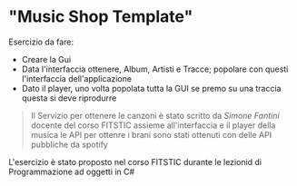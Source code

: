 ﻿# "Music Shop Template"

Esercizio da fare:

- Creare la Gui
- Data l'interfaccia ottenere, Album, Artisti e Tracce;  popolare con questi l'interfaccia dell'applicazione
- Dato il player, uno volta popolata tutta la GUI se premo su una traccia questa si deve riprodurre


> Il Servizio per ottenere le canzoni è stato scritto da *Simone Fantini*
> docente del corso FITSTIC assieme all'interfaccia e il player della musica
> le API per ottenre i brani sono stati ottenuti con delle API pubbliche da
> spotify

L'esercizio è stato proposto nel corso FITSTIC durante le lezionid di Programmazione ad oggetti in C#
